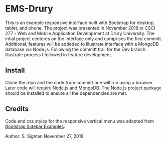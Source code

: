 # EMS-Drury
This is an example responsive interface built with Bootstrap for desktop, tablet, and phone.  The project was presented in November 2018 to CSCI 277 - Web and Mobile Application Development at Drury University.  The intial project centeres on the interface only and comprises the first committ.  Additional, features will be addeded to illustrate interface with a MongoDB database via Node.js. Following the committ trail for the Dev branch illustrate process I followed in feature development.

## Install
Clone the repo and the code from committ one will run using a browser.  Later code will require Node.js and MongoDB.  The Node.js project package should be installed to ensure all the dependencies are met.

## Credits
Code and css styles for the responsive vertical menu was adapted from [Bootstrap Sidebar Examples](https://bootsnipp.com/tags/sidebar).

Author: S. Sigman
November 27, 2018
